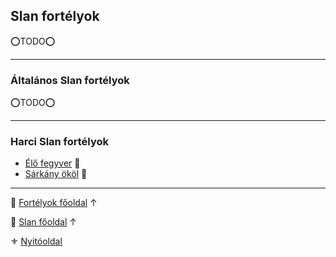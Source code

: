 ## Slan fortélyok

<!-- tag: slan__fortely -->

⭕TODO⭕


---
### Általános Slan fortélyok

⭕TODO⭕


---
### Harci Slan fortélyok

- [Élő fegyver](fortelyok.slan/elo_fegyver.md) 🔺
- [Sárkány ököl](fortelyok.slan/sarkany_okol.md) 🔺

---

🔗 [Fortélyok főoldal](040_fortelyok.md) ↑

🔗 [Slan főoldal](120_slan.md) ↑

⚜️ [Nyitóoldal](start.md#4-fort%C3%A9lyok-)
